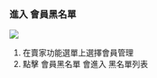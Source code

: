 ### 進入 會員黑名單

![](RackMultipart20230424-1-nn9xl2_html_5814f08d5ff48b1e.png)

1. 在賣家功能選單上選擇會員管理
2. 點擊 會員黑名單 會進入 黑名單列表
